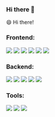 ### Hi there 👋

<!--
**okb3wok/okb3wok** is a ✨ _special_ ✨ repository because its `README.md` (this file) appears on your GitHub profile.

Here are some ideas to get you started:

- 🔭 I’m currently working on ...
- 🌱 I’m currently learning ...
- 👯 I’m looking to collaborate on ...
- 🤔 I’m looking for help with ...
- 💬 Ask me about ...
- 📫 How to reach me: ...
- 😄 Pronouns: ...
- ⚡ Fun fact: ...
-->

 
😄 Hi there!


### Frontend:
![](https://img.shields.io/badge/JavaScript-informational?style=flat-square&logo=javascript)
![](https://img.shields.io/badge/HTML-informational?style=flat-square&logo=html5)
![](https://img.shields.io/badge/CSS-informational?style=flat-square&logo=css3)
![](https://img.shields.io/badge/React-informational?style=flat-square&logo=react)
![](https://img.shields.io/badge/Webpack-informational?style=flat-square&logo=webpack)
![](https://img.shields.io/badge/Node.js-informational?style=flat-square&logo=node.js&logoColor=ffffff&color=3c873a)


### Backend:

![](https://img.shields.io/badge/php-informational?style=flat-square&logo=php&color=eeeeee)
![](https://img.shields.io/badge/Django-informational?style=flat-square&logo=Django&color=0c4b33)
![](https://img.shields.io/badge/Python-informational?style=flat-square&logo=Python&color=1d405d)
![](https://img.shields.io/badge/Node.js-informational?style=flat-square&logo=node.js)
![](https://img.shields.io/badge/Express-informational?style=flat-square&logo=Express&color=555544)


### Tools:

![](https://img.shields.io/badge/phpstorm-informational?style=flat-square&logo=phpstorm)
![](https://img.shields.io/badge/pycharm-informational?style=flat-square&logo=pycharm&color=1d405d)
![](https://img.shields.io/badge/codeium-informational?style=flat-square&logo=codeium&color=9d9d9d)
